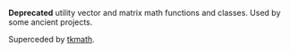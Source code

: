 **Deprecated** utility vector and matrix math functions and classes. Used by some ancient projects.

Superceded by [tkmath](../tkmath/).
